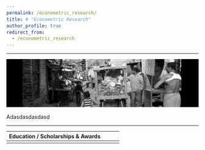 ```yaml
---
permalink: /econometric_research/
title: # "Econometric Research"
author_profile: true
redirect_from:
  - /econometric_research
---
```


---

![Banner](/images/econometric_research_banner.jpeg)

Adasdasdasdasd

---

| Education / Scholarships & Awards     |                               |                                                                             |             |   
| ------------------------------------- | ----------------------------- | --------------------------------------------------------------------------- | ----------- |       
|                                       |                               |                                                                             |             | 

